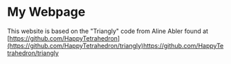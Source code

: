 # My Webpage

This website is based on the "Triangly" code from Aline Abler found at [https://github.com/HappyTetrahedron](https://github.com/HappyTetrahedron/triangly)https://github.com/HappyTetrahedron/triangly

